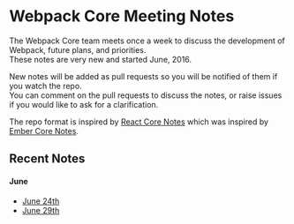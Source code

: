 # Webpack Core Meeting Notes

The Webpack Core team meets once a week to discuss the development of Webpack, future plans, and priorities.  
These notes are very new and started June, 2016.

New notes will be added as pull requests so you will be notified of them if you watch the repo.  
You can comment on the pull requests to discuss the notes, or raise issues if you would like to ask for a clarification.

The repo format is inspired by [React Core Notes](https://github.com/reactjs/core-notes) which was inspired by [Ember Core Notes](https://github.com/emberjs/core-notes).

## Recent Notes

#### June

* [June 24th](https://github.com/webpack/meeting-notes/blob/master/2016-06/june-24.md)
* [June 29th](https://github.com/webpack/meeting-notes/blob/master/2016-06/june-29.md)